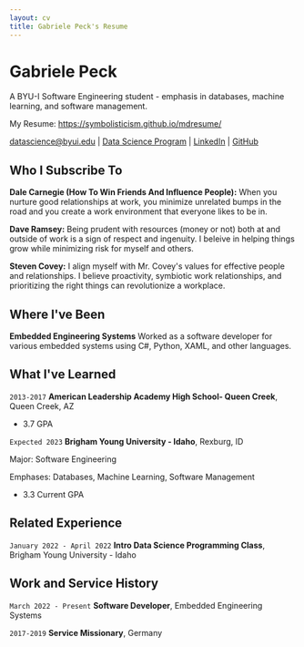 ```yaml
---
layout: cv
title: Gabriele Peck's Resume
---
```

# Gabriele Peck

A BYU-I Software Engineering student - emphasis in databases, machine learning, and software management.

My Resume: https://symbolisticism.github.io/mdresume/


<div id="webaddress">
<a href="datascience@byui.edu">datascience@byui.edu</a>
| <a href="https://byuidatascience.github.io/development.html">Data Science Program</a>
| <a href="https://www.linkedin.com/in/gabriele-peck-b86716202/">LinkedIn</a>
| <a href="https://github.com/symbolisticism">GitHub</a>
</div>

<!-- https://www.monique.tech/the-art-of-markdown -->

## Who I Subscribe To

__Dale Carnegie (How To Win Friends And Influence People):__ When you nurture good relationships at work, you minimize unrelated bumps in the road and you create a work environment that everyone likes to be in.

__Dave Ramsey:__ Being prudent with resources (money or not) both at and outside of work is a sign of respect and ingenuity. I beleive in helping things grow while minimizing risk for myself and others.

__Steven Covey:__ I align myself with Mr. Covey's values for effective people and relationships. I believe proactivity, symbiotic work relationships, and prioritizing the right things can revolutionize a workplace.

## Where I've Been

__Embedded Engineering Systems__ Worked as a software developer for various embedded systems using C#, Python, XAML, and other languages.

## What I've Learned

`2013-2017`
__American Leadership Academy High School- Queen Creek__, Queen Creek, AZ

- 3.7 GPA

`Expected 2023`
__Brigham Young University - Idaho__, Rexburg, ID

Major: Software Engineering

Emphases: Databases, Machine Learning, Software Management

- 3.3 Current GPA


## Related Experience

`January 2022 - April 2022`
__Intro Data Science Programming Class__, Brigham Young University - Idaho


## Work and Service History

`March 2022 - Present`
__Software Developer__, Embedded Engineering Systems

`2017-2019`
__Service Missionary__, Germany



<!-- ### Footer

Last updated: May 2013 -->


